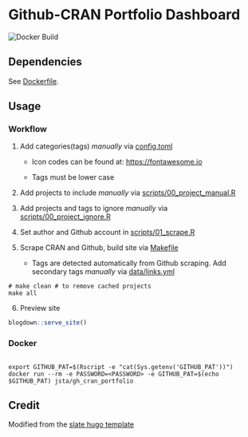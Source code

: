 # Github-CRAN Portfolio Dashboard

![[Docker Build](https://img.shields.io/badge/Docker%20Image-jsta/gh_cran_portfolio-green.svg)](https://cloud.docker.com/repository/docker/jsta/gh_cran_portfolio)


## Dependencies

See [Dockerfile](Dockerfile).

## Usage

### Workflow

1. Add categories(tags) _manually_ via [config.toml](config.toml)

    * Icon codes can be found at: https://fontawesome.io
  
    * Tags must be lower case
  
2. Add projects to include _manually_ via [scripts/00_project_manual.R](scripts/00_project_manual.R)

3. Add projects and tags to ignore _manually_ via [scripts/00_project_ignore.R](scripts/00_project_ignore.R)

4. Set author and Github account in [scripts/01_scrape.R](scripts/01_scrape.R)

5. Scrape CRAN and Github, build site via [Makefile](Makefile)

    * Tags are detected automatically from Github scraping. Add secondary tags _manually_ via [data/links.yml](data/links.yml)

```
# make clean # to remove cached projects
make all
```

6. Preview site 

```r
blogdown::serve_site()
```

### Docker

```shell

export GITHUB_PAT=$(Rscript -e "cat(Sys.getenv('GITHUB_PAT'))")
docker run --rm -e PASSWORD=<PASSWORD> -e GITHUB_PAT=$(echo $GITHUB_PAT) jsta/gh_cran_portfolio

```

## Credit

Modified from the [slate hugo template](https://github.com/gesquive/slate)
